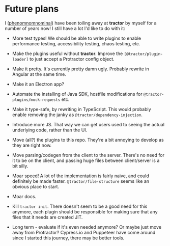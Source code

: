 # Future plans

I ([phenomnomnominal](https://github.com/phenomnomnominal)) have been toiling away at **tractor** by myself for a number of years now! I still have a lot I'd like to do with it:

* More test types! We should be able to write plugins to enable performance testing, accessibility testing, chaos testing, etc.

* Make the plugins useful without **tractor**. Improve the `[@tractor/plugin-loader]` to just accept a Protractor config object.

* Make it pretty. It's currently pretty damn ugly. Probably rewrite in Angular at the same time.

* Make it an Electron app?

* Automate the installing of Java SDK, hostfile modifications for `@tractor-plugins/mock-requests` etc.

* Make it type-safe, by rewriting in TypeScript. This would probably enable removing the janky as `@tractor/dependency-injection`.

* Introduce more JS. That way we can get users used to seeing the actual underlying code, rather than the UI.

* Move (all?) the plugins to this repo. They're a bit annoying to develop as they are right now.

* Move parsing/codegen from the client to the server. There's no need for it to be on the client, and passing huge files between client/server is a bit silly.

* Moar speed! A lot of the implementation is fairly naive, and could definitely be made faster. `@tractor/file-structure` seems like an obvious place to start.

* Moar docs.

* Kill `tractor init`. There doesn't seem to be a good need for this anymore, each plugin should be responsible for making sure that any files that it needs are created JIT.

* Long term - evaluate if it's even needed anymore? Or maybe just move away from Protractor? Cypress.io and Puppeteer have come around since I started this journey, there may be better tools.
